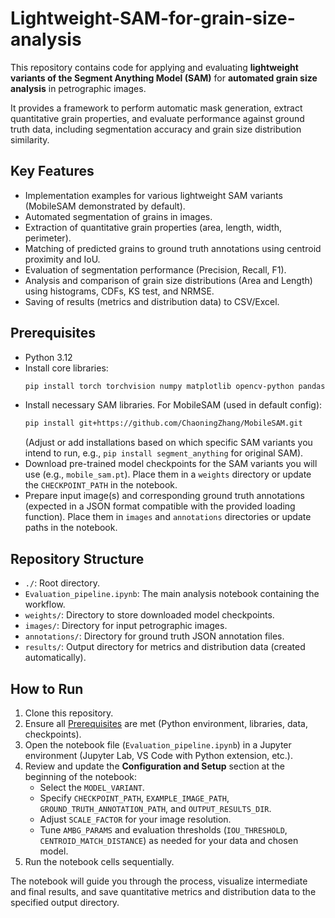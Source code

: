 # Lightweight-SAM-for-grain-size-analysis

This repository contains code for applying and evaluating **lightweight variants of the Segment Anything Model (SAM)** for **automated grain size analysis** in petrographic images.

It provides a framework to perform automatic mask generation, extract quantitative grain properties, and evaluate performance against ground truth data, including segmentation accuracy and grain size distribution similarity.

## Key Features

*   Implementation examples for various lightweight SAM variants (MobileSAM demonstrated by default).
*   Automated segmentation of grains in images.
*   Extraction of quantitative grain properties (area, length, width, perimeter).
*   Matching of predicted grains to ground truth annotations using centroid proximity and IoU.
*   Evaluation of segmentation performance (Precision, Recall, F1).
*   Analysis and comparison of grain size distributions (Area and Length) using histograms, CDFs, KS test, and NRMSE.
*   Saving of results (metrics and distribution data) to CSV/Excel.

## Prerequisites

*   Python 3.12
*   Install core libraries:
    ```bash
    pip install torch torchvision numpy matplotlib opencv-python pandas scipy scikit-learn openpyxl
    ```
*   Install necessary SAM libraries. For MobileSAM (used in default config):
    ```bash
    pip install git+https://github.com/ChaoningZhang/MobileSAM.git
    ```
    (Adjust or add installations based on which specific SAM variants you intend to run, e.g., `pip install segment_anything` for original SAM).
*   Download pre-trained model checkpoints for the SAM variants you will use (e.g., `mobile_sam.pt`). Place them in a `weights` directory or update the `CHECKPOINT_PATH` in the notebook.
*   Prepare input image(s) and corresponding ground truth annotations (expected in a JSON format compatible with the provided loading function). Place them in `images` and `annotations` directories or update paths in the notebook.

## Repository Structure

*   `./`: Root directory.
*   `Evaluation_pipeline.ipynb`: The main analysis notebook containing the workflow.
*   `weights/`: Directory to store downloaded model checkpoints.
*   `images/`: Directory for input petrographic images.
*   `annotations/`: Directory for ground truth JSON annotation files.
*   `results/`: Output directory for metrics and distribution data (created automatically).

## How to Run

1.  Clone this repository.
2.  Ensure all [Prerequisites](#prerequisites) are met (Python environment, libraries, data, checkpoints).
3.  Open the notebook file (`Evaluation_pipeline.ipynb`) in a Jupyter environment (Jupyter Lab, VS Code with Python extension, etc.).
4.  Review and update the **Configuration and Setup** section at the beginning of the notebook:
    *   Select the `MODEL_VARIANT`.
    *   Specify `CHECKPOINT_PATH`, `EXAMPLE_IMAGE_PATH`, `GROUND_TRUTH_ANNOTATION_PATH`, and `OUTPUT_RESULTS_DIR`.
    *   Adjust `SCALE_FACTOR` for your image resolution.
    *   Tune `AMBG_PARAMS` and evaluation thresholds (`IOU_THRESHOLD`, `CENTROID_MATCH_DISTANCE`) as needed for your data and chosen model.
5.  Run the notebook cells sequentially.

The notebook will guide you through the process, visualize intermediate and final results, and save quantitative metrics and distribution data to the specified output directory.
